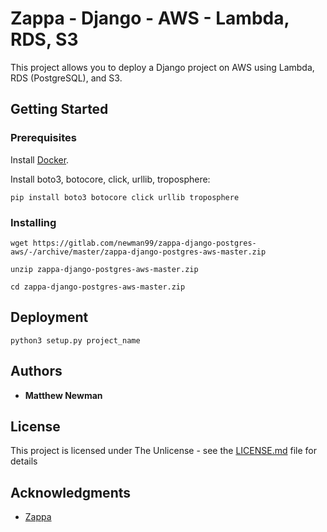 # Zappa - Django - AWS - Lambda, RDS, S3

This project allows you to deploy a Django project on AWS using Lambda, RDS (PostgreSQL), and S3.

## Getting Started


### Prerequisites

Install [Docker](https://www.docker.com/get-started).

Install boto3, botocore, click, urllib, troposphere:

`pip install boto3 botocore click urllib troposphere`

### Installing

```wget https://gitlab.com/newman99/zappa-django-postgres-aws/-/archive/master/zappa-django-postgres-aws-master.zip```

`unzip zappa-django-postgres-aws-master.zip`

`cd zappa-django-postgres-aws-master.zip`

## Deployment

`python3 setup.py project_name`

## Authors

* **Matthew Newman**

## License

This project is licensed under The Unlicense - see the [LICENSE.md](LICENSE.md) file for details

## Acknowledgments

* [Zappa](https://github.com/Miserlou/Zappa)

